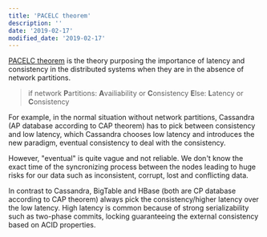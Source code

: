 ```yaml
---
title: 'PACELC theorem'
description: ''
date: '2019-02-17'
modified_date: '2019-02-17'
---
```



[PACELC theorem](https://en.wikipedia.org/wiki/PACELC_theorem) is the theory purposing the importance of latency and consistency in the distributed systems when they are in the absence of network partitions.
 <!--more-->
> if network **P**artitions: **A**vailiability or **C**onsistency **E**lse: **L**atency or **C**onsistency 

For example, in the normal situation without network partitions, Cassandra (AP database according to CAP theorem) has to pick between consistency and low latency, which Cassandra chooses low latency and introduces the new paradigm, eventual consistency to deal with the consistency. 

However, "eventual" is quite vague and not reliable. We don't know the exact time of the syncronizing process between the nodes leading to huge risks for our data such as inconsistent, corrupt, lost and conflicting data.

In contrast to Cassandra, BigTable and HBase (both are CP database according to CAP theorem) always pick the consistency/higher latency over the low latency. High latency is common because of strong serializability such as two-phase commits, locking guaranteeing the external consistency based on ACID properties.